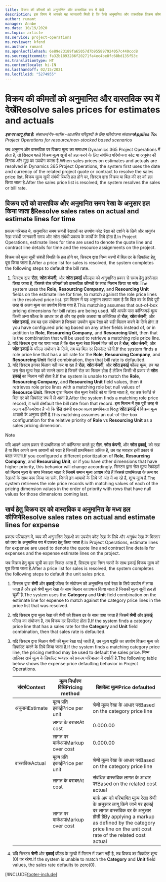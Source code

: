 ```yaml
---
title: विक्रय की कीमतों को अनुमानित और वास्तविक रुप में देखें
description: इस विषय में आपको यह जानकारी मिली है कि कैसे अनुमानित और वास्तविक विक्रय कीमतों को सही तरीके से लिया जाता है.
author: rumant
manager: Annbe
ms.date: 10/19/2020
ms.topic: article
ms.service: project-operations
ms.reviewer: kfend
ms.author: rumant
ms.openlocfilehash: 6e89e23189fa65057d7b955897924057c440ccd8
ms.sourcegitcommit: fa32b1893286f20271fa4ec4be8fc68bd135f53c
ms.translationtype: HT
ms.contentlocale: hi-IN
ms.lasthandoff: 02/15/2021
ms.locfileid: "5274955"
---
```

# <a name="resolve-sales-prices-for-estimates-and-actuals"></a><span data-ttu-id="4eaa7-103">विक्रय की कीमतों को अनुमानित और वास्तविक रुप में देखें</span><span class="sxs-lookup"><span data-stu-id="4eaa7-103">Resolve sales prices for estimates and actuals</span></span>

<span data-ttu-id="4eaa7-104">_**इस पर लागू होता है:** संसाधन/गैर-स्टॉक -आधारित परिदृश्यों के लिए परियोजना संचालन_</span><span class="sxs-lookup"><span data-stu-id="4eaa7-104">_**Applies To:** Project Operations for resource/non-stocked based scenarios_</span></span>

<span data-ttu-id="4eaa7-105">जब अनुमान और वास्तविक पर विक्रय मूल्य का समाधान Dynamics 365 Project Operations में होता है, तो सिस्टम पहले विक्रय मूल्य सूची को हल करने के लिए संबंधित परियोजना कोट या अनुबंध की दिनांक और मुद्रा का उपयोग करता है.</span><span class="sxs-lookup"><span data-stu-id="4eaa7-105">When sales prices on estimates and actuals are resolved in Dynamics 365 Project Operations, the system first uses the date and currency of the related project quote or contract to resolve the sales price list.</span></span> <span data-ttu-id="4eaa7-106">विक्रय मूल्य सूची संबंधी स्थिति हल होने पर, सिस्टम द्वारा विक्रय या बिल की दर को हल किया जाता है.</span><span class="sxs-lookup"><span data-stu-id="4eaa7-106">After the sales price list is resolved, the system resolves the sales or bill rate.</span></span>

## <a name="resolve-sales-rates-on-actual-and-estimate-lines-for-time"></a><span data-ttu-id="4eaa7-107">विक्रय दरों को वास्तविक और अनुमानित समय रेखा के अनुसार हल किया जाता है</span><span class="sxs-lookup"><span data-stu-id="4eaa7-107">Resolve sales rates on actual and estimate lines for time</span></span>

<span data-ttu-id="4eaa7-108">प्रकल्प परिचाल मे, अनुमानित समय संबंधी रेखाओं का उपयोग कोट रेखा को दर्शाने के लिये और अनुबंध रेखा संबंधी जानकारी समय और स्रोत संबंधी प्रकल्प के कार्यों के लिये होता है.</span><span class="sxs-lookup"><span data-stu-id="4eaa7-108">In Project Operations, estimate lines for time are used to denote the quote line and contract line details for time and the resource assignments on the project.</span></span>

<span data-ttu-id="4eaa7-109">विक्रय की मूल्य सूची संबंधी स्थिति के हल होने पर, सिस्टम द्वारा निम्न चरणों में बिल दर के डिफॉल्ट हेतु पूरा किया जाता है.</span><span class="sxs-lookup"><span data-stu-id="4eaa7-109">After a price list for sales is resolved, the system completes the following steps to default the bill rate.</span></span>

1. <span data-ttu-id="4eaa7-110">सिस्टम द्वारा **रोल**, **स्रोत कंपनी**, और **स्रोत इकाई** फील्ड्स को अनुमानित प्रकार से समय हेतु इस्तेमाल किया जाता है, जिससे रोल कीमतों को वास्तविक कीमतों के साथ मिलान किया जा सके.</span><span class="sxs-lookup"><span data-stu-id="4eaa7-110">The system uses the **Role**, **Resourcing Company**, and **Resourcing Unit** fields on the estimate line for time, to match against the role price lines in the resolved price list.</span></span> <span data-ttu-id="4eaa7-111">इस मिलान में यह अनुमान लगाया जाता है कि बिल दर के लिये पूरी तरह से अलग मूल्य का उपयोग किया गया है.</span><span class="sxs-lookup"><span data-stu-id="4eaa7-111">This matching assumes that out-of-box pricing dimensions for bill rates are being used.</span></span> <span data-ttu-id="4eaa7-112">यदि आपके पास कॉन्फिगर्ड मूल्य किसी अन्य फील्ड के आधार पर हो और यह इसके अलावा या अतिरिक्त हो **रोल**, **स्रोत कंपनी**, और **स्रोत इकाई**, तब यह एक संयोजन है जिसका उपयोग मूल्य रेखा को सही मिलान करने के लिये होगा.</span><span class="sxs-lookup"><span data-stu-id="4eaa7-112">If you have configured pricing based on any other fields instead of, or in addition to **Role**, **Resourcing Company**, and **Resourcing Unit**, then that is the combination that will be used to retrieve a matching role price line.</span></span>
2. <span data-ttu-id="4eaa7-113">यदि सिस्टम द्वारा यह पाया जाता है कि रोल मूल्य रेखा जिसमें बिल की दर है **रोल**, **स्रोत कंपनी**, और **स्रोत इकाई** के फील्ड संयोजन के लिये, तब यह बिल दर डिफॉल्ट रहेगी.</span><span class="sxs-lookup"><span data-stu-id="4eaa7-113">If the system finds a role price line that has a bill rate for the **Role**, **Resourcing Company**, and **Resourcing Unit** field combination, then that bill rate is defaulted.</span></span>
3. <span data-ttu-id="4eaa7-114">यदि सिस्टम इनका मिलान नही कर पा रहा है **रोल**, **स्रोत कंपनी**, और **स्रोत इकाई** फील्ड मूल्य, तब यह उस रोल मूल्य रेखा को सामने लाता है जिसमें रोल का मिलान होता है लेकिन किसी भी प्रकार से **स्रोत इकाई** का मिलान नही होता है.</span><span class="sxs-lookup"><span data-stu-id="4eaa7-114">If the system is unable to match the **Role**, **Resourcing Company**, and **Resourcing Unit** field values, then it retrieves role price lines with a matching role but null values of **Resource Unit**.</span></span> <span data-ttu-id="4eaa7-115">सिस्टम द्वारा मिलान रोल मूल्य रेकॉर्ड को पा लिया जाता है, यह उस रेकॉर्ड से बिल दर को डिफॉल्ट रुप में ले आता है.</span><span class="sxs-lookup"><span data-stu-id="4eaa7-115">After the system finds a matching role price record, it will default the bill rate from that record.</span></span> <span data-ttu-id="4eaa7-116">इस मिलान में एक पूरी तरह से अलग कॉन्फिगरेशन है जो कि **रोल** संबंधी एकदम अलग प्राथमिकता विरुद्ध **स्रोत इकाई** में विक्रय मूल्य आयामों के अनुरुप होती है.</span><span class="sxs-lookup"><span data-stu-id="4eaa7-116">This matching assumes an out-of-the-box configuration for the relative priority of **Role** vs **Resourcing Unit** as a sales pricing dimension.</span></span>

> [!NOTE]
> <span data-ttu-id="4eaa7-117">यदि आपने अलग प्रकार से प्राथमिकता को कॉन्फिगर करते हुए **रोल**, **स्रोत कंपनी**, और **स्रोत इकाई**, को रखा है या फिर आपने अन्य आयामों को रखा है जिनकी प्राथमिकता अधिक है, तब यह व्यवहार इसी प्रकार से बदल जाएगा.</span><span class="sxs-lookup"><span data-stu-id="4eaa7-117">If you configured a different prioritization of **Role**, **Resourcing Company**, and **Resourcing Unit**, or if you have other dimensions that have higher priority, this behavior will change accordingly.</span></span> <span data-ttu-id="4eaa7-118">सिस्टम द्वारा रोल मूल्य रेकॉर्ड्स को मिलान मूल्य के साथ निकाला जाता है जिसमें समान मूल्य आयाम होते हैं जिससे प्राथमिकता के क्रम पर रेखाओं के साथ काम किया जा सकें, जिनमें इन आयामों के लिये जो अंत में आ रहे हैं, शून्य मूल्य है.</span><span class="sxs-lookup"><span data-stu-id="4eaa7-118">The system retrieves the role price records with matching values of each of the pricing dimension values in the order of priority with rows that have null values for those dimensions coming last.</span></span>

## <a name="resolve-sales-rates-on-actual-and-estimate-lines-for-expense"></a><span data-ttu-id="4eaa7-119">खर्च हेतु विक्रय दर को वास्तविक व अनुमानित के मध्य हल कीजिये</span><span class="sxs-lookup"><span data-stu-id="4eaa7-119">Resolve sales rates on actual and estimate lines for expense</span></span>

<span data-ttu-id="4eaa7-120">प्रकल्प परिचालन में, व्यय की अनुमानित रेखाओं का उपयोग कोट रेखा के लिये और अनुबंध रेखा के विस्तार को व्यय के अनुमानित रुप में प्रकल्प हेतु किया जाता है.</span><span class="sxs-lookup"><span data-stu-id="4eaa7-120">In Project Operations, estimate lines for expense are used to denote the quote line and contract line details for expenses and the expense estimate lines on the project.</span></span>

<span data-ttu-id="4eaa7-121">जब विक्रय हेतु मूल्य सूची का हल निकल आता है, सिस्टम द्वारा निम्न चरणों के साथ इकाई विक्रय मूल्य को पूरा किया जाता है.</span><span class="sxs-lookup"><span data-stu-id="4eaa7-121">After a price list for sales is resolved, the system completes the following steps to default the unit sales price.</span></span>

1. <span data-ttu-id="4eaa7-122">सिस्टम द्वारा **श्रेणी** और **इकाई** फील्ड के संयोजन को अनुमानित खर्च रेखा के लिये उपयोग में लाया जाता है और इसे श्रेणी मूल्य रेखा के साथ मिलान का प्रयत्न किया जाता है जिसकी मूल्य सूची हल हो चुकी है.</span><span class="sxs-lookup"><span data-stu-id="4eaa7-122">The system uses the **Category** and **Unit** field combination on the estimate line for expense to match against the category price lines in the price list that was resolved.</span></span>
2. <span data-ttu-id="4eaa7-123">यदि सिस्टम द्वारा मूल्य रेखा की श्रेणी को विक्रय दर के साथ पाया जाता है जिसमें **श्रेणी** और **इकाई** फील्ड का संयोजन है, तब विक्रय दर डिफॉल्ट होता है.</span><span class="sxs-lookup"><span data-stu-id="4eaa7-123">If the system finds a category price line that has a sales rate for the **Category** and **Unit** field combination, then that sales rate is defaulted.</span></span>
3. <span data-ttu-id="4eaa7-124">यदि सिस्टम द्वारा मिलान श्रेणी की मूल्य रेखा पाई जाती है, तब मूल्य पद्धति का उपयोग विक्रय मूल्य को डिफॉल्ट करने के लिये किया जाता है.</span><span class="sxs-lookup"><span data-stu-id="4eaa7-124">If the system finds a matching category price line, the pricing method may be used to default the sales price.</span></span> <span data-ttu-id="4eaa7-125">निम्न तालिका खर्च मूल्य के डिफॉल्ट व्यवहार को प्रकल्प परिचालन में दर्शाती है.</span><span class="sxs-lookup"><span data-stu-id="4eaa7-125">The following table below shows the expense price defaulting behavior in Project Operations.</span></span>

    | <span data-ttu-id="4eaa7-126">संदर्भ</span><span class="sxs-lookup"><span data-stu-id="4eaa7-126">Context</span></span> | <span data-ttu-id="4eaa7-127">मूल्य निर्धारण विधि</span><span class="sxs-lookup"><span data-stu-id="4eaa7-127">Pricing method</span></span> | <span data-ttu-id="4eaa7-128">डिफ़ॉल्ट मूल्य</span><span class="sxs-lookup"><span data-stu-id="4eaa7-128">Price defaulted</span></span> |
    | --- | --- | --- |
    | <span data-ttu-id="4eaa7-129">अनुमान</span><span class="sxs-lookup"><span data-stu-id="4eaa7-129">Estimate</span></span> | <span data-ttu-id="4eaa7-130">मूल्य प्रति इकाई</span><span class="sxs-lookup"><span data-stu-id="4eaa7-130">Price per unit</span></span> | <span data-ttu-id="4eaa7-131">श्रेणी मूल्य रेखा के आधार पर</span><span class="sxs-lookup"><span data-stu-id="4eaa7-131">Based on the category price line</span></span> |
    | &nbsp; | <span data-ttu-id="4eaa7-132">लागत के बराबर</span><span class="sxs-lookup"><span data-stu-id="4eaa7-132">At cost</span></span> | <span data-ttu-id="4eaa7-133">0.00</span><span class="sxs-lookup"><span data-stu-id="4eaa7-133">0.00</span></span> |
    | &nbsp; | <span data-ttu-id="4eaa7-134">लागत पर मार्कअप</span><span class="sxs-lookup"><span data-stu-id="4eaa7-134">Markup over cost</span></span> | <span data-ttu-id="4eaa7-135">0.00</span><span class="sxs-lookup"><span data-stu-id="4eaa7-135">0.00</span></span> |
    | <span data-ttu-id="4eaa7-136">वास्तविक</span><span class="sxs-lookup"><span data-stu-id="4eaa7-136">Actual</span></span> | <span data-ttu-id="4eaa7-137">मूल्य प्रति इकाई</span><span class="sxs-lookup"><span data-stu-id="4eaa7-137">Price per unit</span></span> | <span data-ttu-id="4eaa7-138">श्रेणी मूल्य रेखा के आधार पर</span><span class="sxs-lookup"><span data-stu-id="4eaa7-138">Based on the category price line</span></span> |
    | &nbsp; | <span data-ttu-id="4eaa7-139">लागत के बराबर</span><span class="sxs-lookup"><span data-stu-id="4eaa7-139">At cost</span></span> | <span data-ttu-id="4eaa7-140">संबंधित वास्तविक लागत के आधार पर</span><span class="sxs-lookup"><span data-stu-id="4eaa7-140">Based on the related cost actual</span></span> |
    | &nbsp; | <span data-ttu-id="4eaa7-141">लागत पर मार्कअप</span><span class="sxs-lookup"><span data-stu-id="4eaa7-141">Markup over cost</span></span> | <span data-ttu-id="4eaa7-142">मार्क अप को परिभाषित मूल्य रेखा श्रेणी के अनुसार लागू किये जाने पर इकाई दर लागत वास्तविक दर के अनुसार होती है</span><span class="sxs-lookup"><span data-stu-id="4eaa7-142">By applying a markup as defined by the category price line on the unit cost rate of the related cost actual</span></span> |

4. <span data-ttu-id="4eaa7-143">यदि सिस्टम **श्रेणी** और **इकाई** फील्ड के मूल्यों में मिलान में सक्षम नही है, तब विक्रय दर डिफॉल्ट शून्य (0) पर रहेगा.</span><span class="sxs-lookup"><span data-stu-id="4eaa7-143">If the system is unable to match the **Category** and **Unit** field values, the sales rate defaults to zero(0).</span></span>


[!INCLUDE[footer-include](../includes/footer-banner.md)]
